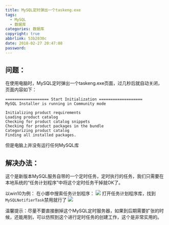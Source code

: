 ```yaml
---
title: MySQL定时弹出一个taskeng.exe
tags:
  - MySQL
  - 数据库
categories: 数据库
copyright: true
abbrlink: 53b2030c
date: 2018-02-27 20:47:08
password:
---
```


## 问题：

在使用电脑时，MySQL定时弹出一个taskeng.exe页面，过几秒后就自动关闭，页面内容如下：
```
=================== Start Initialization ===================
MySQL Installer is running in Community mode

Initializing product requirements
Loading product catalog
Checking for product catalog snippets
Checking for product packages in the bundle
Categorizing product catalog
Finding all installed packages.

```
但是电脑上并没有运行任何MySQL库

## 解决办法：

这个是新版本MySQL服务自带的一个定时任务，定时执行的任务，我们只需要在本地系统的“任务计划程序”中将这个定时任务干掉就OK了。

以win10为例：
在小娜中搜索任务计划程序：
 ![ ][1]
打开任务计划程序库，找到`MySQLNotifierTask`禁用就行了
 ![][2]

温馨提示：尽量不要直接删掉这个MySQL定时服务器，如果到后期需要扩张的时候，还能用到，可以仿照到这个进行定时任务的创建工作，这个是非常实用的。



  [1]: https://data.singlelovely.cn/xsj/20182/1518408796053.jpg
  [2]: https://data.singlelovely.cn/xsj/20182/1518408922003.jpg